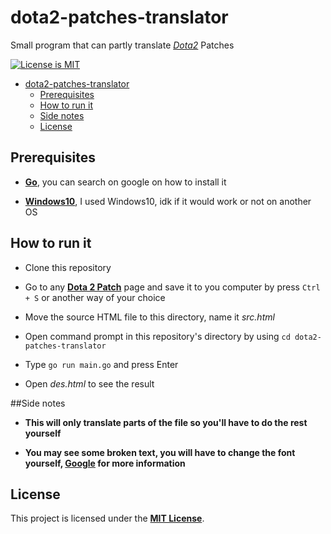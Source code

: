 # dota2-patches-translator
Small program that can partly translate [*Dota2*](http://dota2.com/) Patches

[![License is MIT](https://img.shields.io/github/license/duongoku/dota2-patches-translator)](./LICENSE)

- [dota2-patches-translator](#dota2-patches-translator)
	- [Prerequisites](#prerequisites)
	- [How to run it](#how-to-run-it)
	- [Side notes](#side-notes)
	- [License](#license)

## Prerequisites
- [**Go**](https://golang.org/), you can search on google on how to install it

- [**Windows10**](https://www.microsoft.com/en-us/software-download/windows10), I used Windows10, idk if it would work or not on another OS

## How to run it
- Clone this repository

- Go to any [**Dota 2 Patch**](http://dota2.com/patches/) page and save it to you computer by press ```Ctrl + S``` or another way of your choice

- Move the source HTML file to this directory, name it *src.html*

- Open command prompt in this repository's directory by using ```cd dota2-patches-translator```

- Type ```go run main.go``` and press Enter

- Open *des.html* to see the result

##Side notes
- **This will only translate parts of the file so you'll have to do the rest yourself**

- **You may see some broken text, you will have to change the font yourself, [Google](http://google.com/) for more information**

## License

This project is licensed under the [**MIT License**](https://choosealicense.com/licenses/mit).